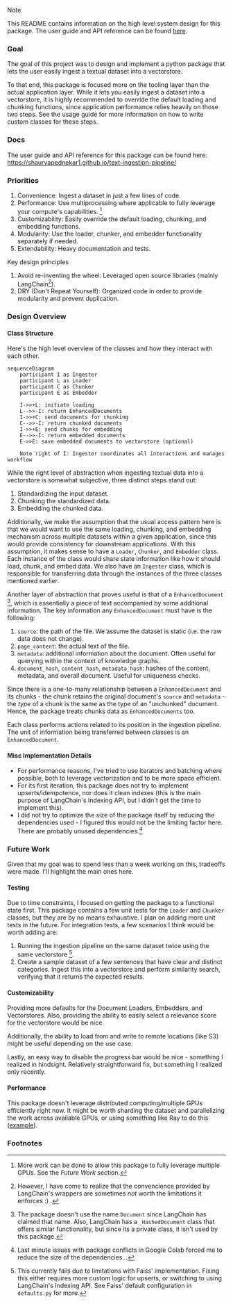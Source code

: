 > [!NOTE]  
> This README contains information on the high level system design for this package.
> The user guide and API reference can be found [here](https://shauryapednekar.github.io/text-ingestion-pipeline/).

### Goal
The goal of this project was to design and implement a python package that lets
the user easily ingest a textual dataset into a vectorstore.

To that end, this package is focused more on the tooling layer than the actual
application layer. While it lets you easily ingest a dataset into a 
vectorstore, it is highly recommended to override the default loading and 
chunking functions, since application performance relies heavily on those two
steps. See the usage guide for more information on how to write custom classes
for these steps.

### Docs
The user guide and API reference for this package can be found here: 
https://shauryapednekar1.github.io/text-ingestion-pipeline/

### Priorities

1. Convenience:  Ingest a dataset in just a few lines of code.
2. Performance: Use multiprocessing where applicable to fully leverage your compute's capabilities. [^1]
3. Customizability: Easily override the default loading, chunking, and embedding functions.
4. Modularity: Use the loader, chunker, and embedder functionality separately if needed.
5. Extendability: Heavy documentation and tests.

Key design principles

1. Avoid re-inventing the wheel: Leveraged open source libraries (mainly LangChain[^2]).
2. DRY (Don't Repeat Yourself): Organized code in order to provide modularity and prevent duplication. 

### Design Overview

#### Class Structure
Here's the high level overview of the classes and how they interact with each other.

```mermaid
sequenceDiagram
    participant I as Ingester
    participant L as Loader
    participant C as Chunker
    participant E as Embedder

    I->>+L: initiate loading
    L-->>-I: return EnhancedDocuments
    I->>+C: send documents for chunking
    C-->>-I: return chunked documents
    I->>+E: send chunks for embedding
    E-->>-I: return embedded documents
    E->>E: save embedded documents to vectorstore (optional)

    Note right of I: Ingester coordinates all interactions and manages workflow
```

While the right level of abstraction when ingesting textual data into a vectorstore is somewhat subjective, three distinct steps stand out:

1. Standardizing the input dataset.
2. Chunking the standardized data.
3. Embedding the chunked data.

Additionally, we make the assumption that the usual access pattern here is that we would want to use the same loading, chunking, and embedding mechanism across multiple datasets within a given application, since this would provide consistency for downstream applications. With this assumption, it makes sense to have a `Loader`, `Chunker`, and `Embedder` class. Each instance of the class would share state information like how it should load, chunk, and embed data. We also have an `Ingester` class, which is responsible for transferring data through the instances of the three classes mentioned earlier.

Another layer of abstraction that proves useful is that of a `EnhancedDocument` [^3], which is essentially a piece of text accompanied by some additional information. The key information any `EnhancedDocument` must have is the following:

1. `source`: the path of the file. We assume the dataset is static (i.e. the raw data does not change).
2. `page_content`: the actual text of the file.
3. `metadata`: additional information about the document. Often useful for querying within the context of knowledge graphs.
4. `document_hash`,  `content_hash`, `metadata_hash`: hashes of the content, metadata, and overall document. Useful for uniqueness checks.

Since there is a one-to-many relationship between a `EnhancedDocument` and its chunks - the chunk retains the original document's `source` and `metadata` - the *type* of a chunk is the same as the type of an "unchunked" document. Hence, the package treats chunks data as `EnhancedDocuments` too.

Each class performs actions related to its position in the ingestion pipeline. The unit of information being transferred between classes is an `EnhancedDocument`. 

#### Misc Implementation Details

- For performance reasons, I've tried to use iterators and batching where possible, both to leverage vectorization and to be more space efficient. 
- For its first iteration, this package does not try to implement upserts/idempotence, nor does it clean indexes (this is the main purpose of LangChain's Indexing API, but I didn't get the time to implement this).
- I did not try to optimize the size of the package itself by reducing the dependencies used - I figured this would not be the limiting factor here. There are probably unused dependencies.[^4]

### Future Work

Given that my goal was to spend less than a week working on this, tradeoffs were made. I'll highlight the main ones here.

#### Testing

Due to time constraints, I focused on getting the package to a functional state first. This package contains a few unit tests for the `Loader` and `Chunker` classes, but they are by no means exhaustive. I plan on adding more unit tests in the future. 
For integration tests, a few scenarios I think would be worth adding are:

1. Running the ingestion pipeline on the same dataset twice using the same vectorstore [^5].
2. Create a sample dataset of a few sentences that have clear and distinct categories. Ingest this into a vectorstore and perform similarity search, verifying that it returns the expected results.

#### Customizability

Providing more defaults for the Document Loaders, Embedders, and Vectorstores.  Also, providing the ability to easily select a relevance score for the vectorstore would be nice.

Additionally, the ability to load from and write to remote locations (like S3) might be useful depending on the use case.

Lastly, an easy way to disable the progress bar would be nice - something I realized in hindsight. Relatively straightforward fix, but something I realized only recently.

#### Performance

This package doesn't leverage distributed computing/multiple GPUs efficiently right now. It might be worth sharding the dataset and parallelizing the work across available GPUs, or using something like Ray to do this ([example](https://gist.github.com/waleedkadous/4c41f3ee66040f57d34c6a40e42b5969#file-build_vector_store_fast-py-L30)).

### Footnotes

[^1]: More work can be done to allow this package to fully leverage multiple GPUs. See the *Future Work* section.

[^2]: However, I have come to realize that the convencience provided by LangChain's wrappers are sometimes *not* worth the limitations it enforces :) .

[^3]: The package doesn't use the name `Document` since LangChain has claimed that name. Also, LangChain has a `_HashedDocument` class that offers similar functionality, but since its a private class, it isn't used by this package.

[^4]: Last minute issues with package conflicts in Google Colab forced me to reduce the size of the dependencies...

[^5]: This currently fails due to limitations with Faiss' implementation. Fixing this either requires more custom logic for upserts, or switching to using LangChain's Indexing API. See Faiss' default configuration in `defaults.py` for more.
